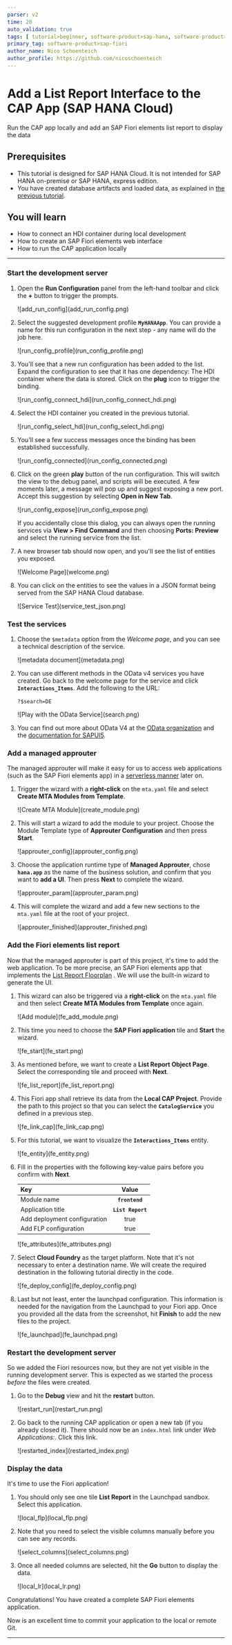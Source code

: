 ```yaml
---
parser: v2
time: 20
auto_validation: true
tags: [ tutorial>beginner, software-product>sap-hana, software-product>sap-business-application-studio, topic>user-interface,  software-product-function>sap-cloud-application-programming-model]
primary_tag: software-product>sap-fiori
author_name: Nico Schoenteich
author_profile: https://github.com/nicoschoenteich
---
```


# Add a List Report Interface to the CAP App (SAP HANA Cloud)
<!-- description --> Run the CAP app locally and add an SAP Fiori elements list report to display the data

## Prerequisites
 - This tutorial is designed for SAP HANA Cloud. It is not intended for SAP HANA on-premise or SAP HANA, express edition.
 - You have created database artifacts and loaded data, as explained in [the previous tutorial](hana-cloud-cap-create-database-cds).


## You will learn
 - How to connect an HDI container during local development
 - How to create an SAP Fiori elements web interface
 - How to run the CAP application locally

---

### Start the development server


1. Open the **Run Configuration** panel from the left-hand toolbar and click the **+** button to trigger the prompts.

    <!-- border -->![add_run_config](add_run_config.png)

2. Select the suggested development profile **`MyHANAApp`**. You can provide a name for this run configuration in the next step - any name will do the job here.

    <!-- border -->![run_config_profile](run_config_profile.png)

3. You'll see that a new run configuration has been added to the list. Expand the configuration to see that it has one dependency: The HDI container where the data is stored. Click on the **plug** icon to trigger the binding.

    <!-- border -->![run_config_connect_hdi](run_config_connect_hdi.png)

4. Select the HDI container you created in the previous tutorial.

    <!-- border -->![run_config_select_hdi](run_config_select_hdi.png)

5. You'll see a few success messages once the binding has been established successfully.

    <!-- border -->![run_config_connected](run_config_connected.png)

6. Click on the green **play** button of the run configuration. This will switch the view to the debug panel, and scripts will be executed. A few moments later, a message will pop up and suggest exposing a new port. Accept this suggestion by selecting **Open in New Tab**.

    <!-- border -->![run_config_expose](run_config_expose.png)

    If you accidentally close this dialog, you can always open the running services via **View > Find Command** and then choosing **Ports: Preview** and select the running service from the list.

7. A new browser tab should now open, and you'll see the list of entities you exposed.

    <!-- border -->![Welcome Page](welcome.png)

8. You can click on the entities to see the values in a JSON format being served from the SAP HANA Cloud database.    

    <!-- border -->![Service Test](service_test_json.png)                 


### Test the services


1. Choose the `$metadata` option from the *Welcome page*, and you can see a technical description of the service.

    <!-- border -->![metadata document](metadata.png)

2. You can use different methods in the OData v4 services you have created. Go back to the welcome page for the service and click **`Interactions_Items`**. Add the following to the URL:

    ```URL
    ?$search=DE
    ```

    <!-- border -->![Play with the OData Service](search.png)

3. You can find out more about OData V4 at the [OData organization](https://www.odata.org/documentation/) and the [documentation for SAPUI5](https://sapui5.hana.ondemand.com/#/topic/5de13cf4dd1f4a3480f7e2eaaee3f5b8).    


### Add a managed approuter


The managed approuter will make it easy for us to access web applications (such as the SAP Fiori elements app) in a [serverless manner](https://blogs.sap.com/2020/10/02/serverless-sap-fiori-apps-in-sap-cloud-platform/) later on.

1. Trigger the wizard with a **right-click** on the `mta.yaml` file and select **Create MTA Modules from Template**.

    <!-- border -->![Create MTA Module](create_module.png)

2. This will start a wizard to add the module to your project. Choose the Module Template type of **Approuter Configuration** and then press **Start**.

    <!-- border -->![approuter_config](approuter_config.png)

3. Choose the application runtime type of **Managed Approuter**, chose **`hana.app`** as the name of the business solution, and confirm that you want to **add a UI**. Then press **Next** to complete the wizard.

    <!-- border -->![approuter_param](approuter_param.png)        

4. This will complete the wizard and add a few new sections to the `mta.yaml` file at the root of your project.

    <!-- border -->![approuter_finished](approuter_finished.png)


### Add the Fiori elements list report


Now that the managed approuter is part of this project, it's time to add the web application. To be more precise, an SAP Fiori elements app that implements the [List Report Floorplan](https://experience.sap.com/fiori-design-web/list-report-floorplan-sap-fiori-element/) .  We will use the built-in wizard to generate the UI.

1. This wizard can also be triggered via a **right-click** on the `mta.yaml` file and then select **Create MTA Modules from Template** once again.

    <!-- border -->![Add module](fe_add_module.png)

2. This time you need to choose the **SAP Fiori application** tile and **Start** the wizard.

    <!-- border -->![fe_start](fe_start.png)

3. As mentioned before, we want to create a **List Report Object Page**. Select the corresponding tile and proceed with **Next**.    

    <!-- border -->![fe_list_report](fe_list_report.png)

4. This Fiori app shall retrieve its data from the **Local CAP Project**. Provide the path to this project so that you can select the **`CatalogService`** you defined in a previous step.

    <!-- border -->![fe_link_cap](fe_link_cap.png)    

5. For this tutorial, we want to visualize the **`Interactions_Items`** entity.

    <!-- border -->![fe_entity](fe_entity.png)

6. Fill in the properties with the following key-value pairs before you confirm with **Next**.

    | **Key**       | **Value**           
    | ------------- |:-------------:|
    | Module name      | **`frontend`**
    | Application title      | **`List Report`**     
    | Add deployment configuration | true      |
    | Add FLP configuration | true      |

    <!-- border -->![fe_attributes](fe_attributes.png)

7. Select **Cloud Foundry** as the target platform. Note that it's not necessary to enter a destination name. We will create the required destination in the following tutorial directly in the code.

    <!-- border -->![fe_deploy_config](fe_deploy_config.png)

8. Last but not least, enter the launchpad configuration. This information is needed for the navigation from the Launchpad to your Fiori app. Once you provided all the data from the screenshot, hit **Finish** to add the new files to the project.

    <!-- border -->![fe_launchpad](fe_launchpad.png)


### Restart the development server


So we added the Fiori resources now, but they are not yet visible in the running development server. This is expected as we started the process *before* the files were created.

1. Go to the **Debug** view and hit the **restart** button.

    <!-- border -->![restart_run](restart_run.png)


2. Go back to the running CAP application or open a new tab (if you already closed it). There should now be an `index.html` link under *Web Applications:*. Click this link.

    <!-- border -->![restarted_index](restarted_index.png)

### Display the data


It's time to use the Fiori application!

1. You should only see one tile **List Report** in the Launchpad sandbox. Select this application.

    <!-- border -->![local_flp](local_flp.png)


2. Note that you need to select the visible columns manually before you can see any records.

    <!-- border -->![select_columns](select_columns.png)


2. Once all needed columns are selected, hit the **Go** button to display the data.

    <!-- border -->![local_lr](local_lr.png)


Congratulations! You have created a complete SAP Fiori elements application.

Now is an excellent time to commit your application to the local or remote Git.


---
